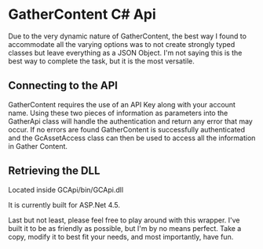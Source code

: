 GatherContent C# Api
=============

Due to the very dynamic nature of GatherContent, the best way I found to accommodate all the varying options was to not create strongly typed classes but leave everything as a JSON Object. I'm not saying this is the best way to complete the task, but it is the most versatile.

Connecting to the API
---------------------
GatherContent requires the use of an API Key along with your account name. Using these two pieces of information as parameters into the GatherApi class will handle the authentication and return any error that may occur. If no errors are found GatherContent is successfully authenticated and the GcAssetAccess class can then be used to access all the information in Gather Content.

Retrieving the DLL
------------------
Located inside GCApi/bin/GCApi.dll

It is currently built for ASP.Net 4.5.

Last but not least, please feel free to play around with this wrapper. I've built it to be as friendly as possible, but I'm by no means perfect. Take a copy, modify it to best fit your needs, and most importantly, have fun.
